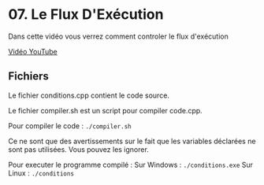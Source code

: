 # 07. Le Flux D'Exécution

Dans cette vidéo vous verrez comment controler le flux d'exécution

[Vidéo YouTube](https://youtu.be/cLklxZchr7M)


## Fichiers

Le fichier conditions.cpp contient le code source.

Le fichier compiler.sh est un script pour compiler code.cpp.


Pour compiler le code :
`./compiler.sh`



Ce ne sont que des avertissements sur le fait que les variables déclarées ne sont pas utilisées. Vous pouvez les ignorer.

Pour executer le programme compilé :
Sur Windows :
`./conditions.exe`
Sur Linux :
`./conditions`

